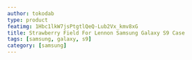 ```yaml
---
author: tokodab
type: product
featimg: 1Hbc1lkW7jsPtgtlQeQ-Lub2Vx_kmv8xG
title: Strawberry Field For Lennon Samsung Galaxy S9 Case
tags: [samsung, galaxy, s9]
category: [samsung]
---
```

